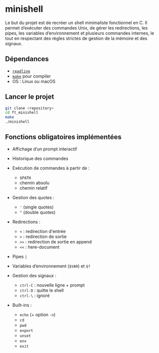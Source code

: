 
# minishell

Le but du projet est de recréer un shell minimaliste fonctionnel en C. Il permet d’exécuter des commandes Unix, de gérer les redirections, les pipes, les variables d’environnement et plusieurs commandes internes, le tout en respectant des règles strictes de gestion de la mémoire et des signaux.

## Dépendances

- [`readline`](https://tiswww.case.edu/php/chet/readline/rltop.html)
- [`make`](https://www.gnu.org/software/make/) pour compiler
- OS : Linux ou macOS

## Lancer le projet

```bash
git clone <repository>
cd ft_minishell
make
./minishell
```

## Fonctions obligatoires implémentées

- Affichage d’un prompt interactif
- Historique des commandes
- Exécution de commandes à partir de :
  - `$PATH`
  - chemin absolu
  - chemin relatif

- Gestion des quotes :
  - `'` (single quotes)
  - `"` (double quotes)

- Redirections :
  - `<` : redirection d'entrée
  - `>` : redirection de sortie
  - `>>` : redirection de sortie en append
  - `<<` : here-document

- Pipes `|`
- Variables d’environnement (`$VAR`) et `$?`
- Gestion des signaux :
  - `ctrl-C` : nouvelle ligne + prompt
  - `ctrl-D` : quitte le shell
  - `ctrl-\` : ignoré

- Built-ins :
  - `echo` (+ option `-n`)
  - `cd`
  - `pwd`
  - `export`
  - `unset`
  - `env`
  - `exit`
